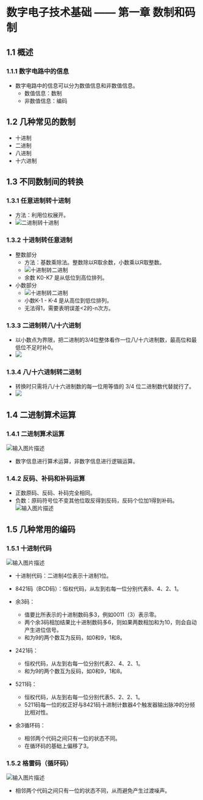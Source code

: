 
# 数字电子技术基础 —— 第一章 数制和码制
## 1.1 概述
### 1.1.1 数字电路中的信息
- 数字电路中的信息可以分为数值信息和非数值信息。
	-   数值信息：数制
	-   非数值信息：编码
## 1.2 几种常见的数制
- 十进制
- 二进制
- 八进制
- 十六进制
## 1.3 不同数制间的转换
### 1.3.1 任意进制转十进制

-   方法：利用位权展开。
- ![二进制转十进制](http://www.ninglixin.com/wp-content/uploads/2022/06/1.png)
### 1.3.2 十进制转任意进制
-   整数部分
	-   方法：基数乘除法。整数除以R取余数，小数乘以R取整数。
	- ![十进制转二进制](http://www.ninglixin.com/wp-content/uploads/2022/06/2.png)
	- 余数 K0-K7 是从低位到高位排列。
- 小数部分
	-  ![十进制转二进制](http://www.ninglixin.com/wp-content/uploads/2022/06/3.png)
	-   小数K-1 - K-4 是从高位到低位排列。
	-  无法得1，需要表明误差<2的-n次方。
### 1.3.3 二进制转八/十六进制

-   以小数点为界限，把二进制的3/4位整体看作一位八/十六进制数，最高位和最低位不足时补0。
- ![](http://www.ninglixin.com/wp-content/uploads/2022/06/4.png)
### 1.3.4 八/十六进制转二进制

-   转换时只需将八/十六进制数的每一位用等值的 3/4 位二进制数代替就行了。
- ![](http://www.ninglixin.com/wp-content/uploads/2022/06/5.png)
## 1.4 二进制算术运算
### 1.4.1 二进制算术运算
![输入图片描述](http://www.ninglixin.com/wp-content/uploads/2022/06/%E6%95%B0%E7%94%B51.4.1.png)

-   数字信息进行算术运算，非数字信息进行逻辑运算。
### 1.4.2 反码、补码和补码运算

-   正数原码、反码、补码完全相同。
-   负数：原码符号位不变其他位取反得到反码，反码个位加1得到补码。
![输入图片描述](http://www.ninglixin.com/wp-content/uploads/2022/06/shudian1.4.2.png)
## 1.5 几种常用的编码
### 1.5.1 十进制代码
![输入图片描述](http://www.ninglixin.com/wp-content/uploads/2022/06/shudian1.5.1.png)
-   十进制代码：二进制4位表示十进制1位。
-   8421码（BCD码）：恒权代码，从左到右每一位分别代表8、4、2、1。
-   余3码：

	-   值要比所表示的十进制数码多3，例如0011（3）表示零。
	-   两个余3码相加结果比十进制数码多6，则如果两数相加和为10，则会自动产生进位信号。
	-   和为9的两个数互为反码，如0和9，1和8。

-   2421码：

	-   恒权代码，从左到右每一位分别代表2、4、2、1。
	-   和为9的两个数互为反码，如0和9，1和8。

-   5211码：

	-   恒权代码，从左到右每一位分别代表5、2、2、1。
	-   5211码每一位的权正好与8421码十进制计数器4个触发器输出脉冲的分频比相对性。

-   余3循环码：

	-   相邻两个代码之间只有一位的状态不同。
	-   在循环码的基础上偏移了3。

### 1.5.2 格雷码（循环码）
![输入图片描述](http://www.ninglixin.com/wp-content/uploads/2022/06/shudian1.5.2.png)
- 相邻两个代码之间只有一位的状态不同，从而避免产生过渡噪声。

